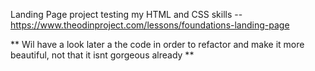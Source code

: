 Landing Page project testing my HTML and CSS skills -- https://www.theodinproject.com/lessons/foundations-landing-page

** Wil have a look later a the code in order to refactor and make it more beautiful, not that it isnt gorgeous already **
